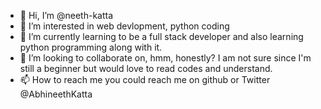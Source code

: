 - 👋 Hi, I’m @neeth-katta
- 👀 I’m interested in web devlopment, python coding
- 🌱 I’m currently learning to be a full stack developer and also learning python programming along with it.
- 💞️ I’m looking to collaborate on, hmm, honestly? I am not sure since I'm still a beginner but would love to read codes and understand.
- 📫 How to reach me you could reach me on github or Twitter @AbhineethKatta

<!---
neeth-katta/neeth-katta is a ✨ special ✨ repository because its `README.md` (this file) appears on your GitHub profile.
You can click the Preview link to take a look at your changes.
--->

